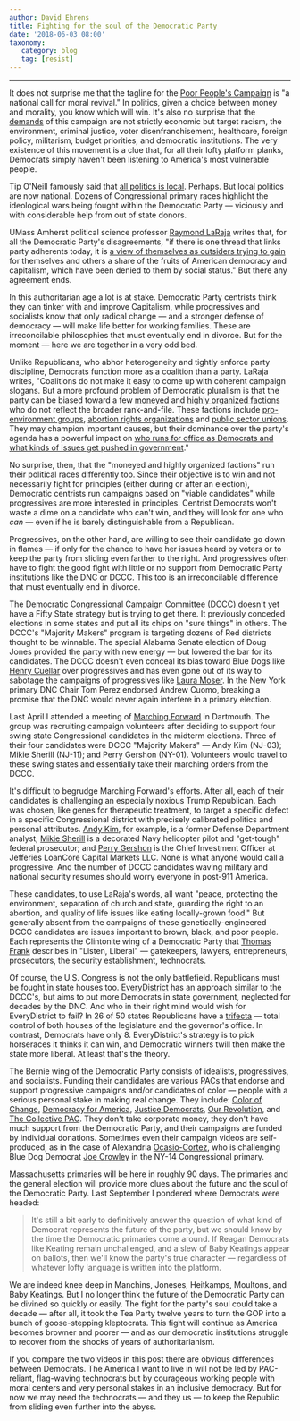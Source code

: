 ```yaml
---
author: David Ehrens
title: Fighting for the soul of the Democratic Party
date: '2018-06-03 08:00'
taxonomy:
   category: blog
   tag: [resist]
---
```

---
It does not surprise me that the tagline for the [Poor People's Campaign](https://www.poorpeoplescampaign.org/) is "a national call for moral revival." In politics, given a choice between money and morality, you know which will win. It's also no surprise that the [demands](https://www.poorpeoplescampaign.org/demands/) of this campaign are not strictly economic but target racism, the environment, criminal justice, voter disenfranchisement, healthcare, foreign policy, militarism, budget priorities, and democratic institutions. The very existence of this movement is a clue that, for all their lofty platform planks, Democrats simply haven't been listening to America's most vulnerable people.

Tip O'Neill famously said that [all politics is local](https://www.washingtonpost.com/powerpost/all-politics-is-local-in-the-era-of-trump-not-anymore/2017/02/25/9a15bc94-fab2-11e6-9845-576c69081518_story.html?noredirect=on&utm_term=.570ee84c5d56). Perhaps. But local politics are now national. Dozens of Congressional primary races highlight the ideological wars being fought within the Democratic Party — viciously and with considerable help from out of state donors.

UMass Amherst political science professor [Raymond LaRaja](https://theconversation.com/democratic-partys-pluralism-is-both-a-strength-and-weakness-92649) writes that, for all the Democratic Party's disagreements, "if there is one thread that links party adherents today, it is [a view of themselves as outsiders trying to gain](http://www.jofreeman.com/polparties/polculture.htm) for themselves and others a share of the fruits of American democracy and capitalism, which have been denied to them by social status." But there any agreement ends.

In this authoritarian age a lot is at stake. Democratic Party centrists think they can tinker with and improve Capitalism, while progressives and socialists know that only radical change — and a stronger defense of democracy — will make life better for working families. These are irreconcilable philosophies that must eventually end in divorce. But for the moment — here we are together in a very odd bed.

Unlike Republicans, who abhor heterogeneity and tightly enforce party discipline, Democrats function more as a coalition than a party. LaRaja writes, "Coalitions do not make it easy to come up with coherent campaign slogans. But a more profound problem of Democratic pluralism is that the party can be biased toward a few [moneyed](https://www.vox.com/policy-and-politics/2016/12/26/14042118/donors-democrats-bernie-sanders) and [highly organized factions](http://faculty.georgetown.edu/hcn4/Downloads/BCKMNZ_Perspectives.pdf) who do not reflect the broader rank-and-file. These factions include [pro-environment groups](https://www.opensecrets.org/industries/indus.php?ind=Q11), [abortion rights organizations](https://www.vox.com/2018/1/22/16919080/abortion-roe-v-wade-democrats) and [public sector unions](https://www.opensecrets.org/industries/indus.php?ind=P04). They may champion important causes, but their dominance over the party's agenda has a powerful impact on [who runs for office as Democrats and what kinds of issues get pushed in government](https://www.press.umich.edu/3745149/no_middle_ground)."

No surprise, then, that the "moneyed and highly organized factions" run their political races differently too. Since their objective is to win and not necessarily fight for principles (either during or after an election), Democratic centrists run campaigns based on "viable candidates" while progressives are more interested in principles. Centrist Democrats won't waste a dime on a candidate who can't win, and they will look for one who *can* — even if he is barely distinguishable from a Republican.

Progressives, on the other hand, are willing to see their candidate go down in flames — if only for the chance to have her issues heard by voters or to keep the party from sliding even farther to the right. And progressives often have to fight the good fight with little or no support from Democratic Party institutions like the DNC or DCCC. This too is an irreconcilable difference that must eventually end in divorce.

The Democratic Congressional Campaign Committee ([DCCC](https://redtoblue.dccc.org/)) doesn't yet have a Fifty State strategy but is trying to get there. It previously conceded elections in some states and put all its chips on "sure things" in others. The DCCC's "Majority Makers" program is targeting dozens of Red districts thought to be winnable. The special Alabama Senate election of Doug Jones provided the party with new energy — but lowered the bar for its candidates. The DCCC doesn't even conceal its bias toward Blue Dogs like [Henry Cuellar](http://www.truth-out.org/news/item/43801-democratic-campaign-committee-endorses-nra-backed-blue-dogs-in-midterm-elections) over progressives and has even gone out of its way to sabotage the campaigns of progressives like [Laura Moser](https://www.texasmonthly.com/politics/laura-moser-dccc/). In the New York primary DNC Chair Tom Perez endorsed Andrew Cuomo, breaking a promise that the DNC would never again interfere in a primary election.

Last April I attended a meeting of [Marching Forward](https://www.marchingforwardmass.com/blog/2018/4/17/sierra-club-event-tonight-adopt-a-candidate-meeting-wednesday-april-18) in Dartmouth. The group was recruiting campaign volunteers after deciding to support four swing state Congressional candidates in the midterm elections. Three of their four candidates were DCCC "Majority Makers" — Andy Kim (NJ-03); Mikie Sherill (NJ-11); and Perry Gershon (NY-01). Volunteers would travel to these swing states and essentially take their marching orders from the DCCC.

It's difficult to begrudge Marching Forward's efforts. After all, each of their candidates is challenging an especially noxious Trump Republican. Each was chosen, like genes for therapeutic treatment, to target a specific defect in a specific Congressional district with precisely calibrated politics and personal attributes. [Andy Kim](https://andykimforcongress.com/), for example, is a former Defense Department analyst; [Mikie Sherill](https://redtoblue.dccc.org/) is a decorated Navy helicopter pilot and "get-tough" federal prosecutor; and [Perry Gershon](https://www.perrygershon.com/) is the Chief Investment Officer at Jefferies LoanCore Capital Markets LLC. None is what anyone would call a progressive. And the number of DCCC candidates waving military and national security resumes should worry everyone in post-911 America.

These candidates, to use LaRaja's words, all want "peace, protecting the environment, separation of church and state, guarding the right to an abortion, and quality of life issues like eating locally-grown food." But generally absent from the campaigns of these genetically-engineered DCCC candidates are issues important to brown, black, and poor people. Each represents the Clintonite wing of a Democratic Party that [Thomas Frank](http://www.listenliberal.com/) describes in "Listen, Liberal" — gatekeepers, lawyers, entrepreneurs, prosecutors, the security establishment, technocrats.

Of course, the U.S. Congress is not the only battlefield. Republicans must be fought in state houses too. [EveryDistrict](https://www.everydistrict.us/about/) has an approach similar to the DCCC's, but aims to put more Democrats in state government, neglected for decades by the DNC. And who in their right mind would wish for EveryDistrict to fail? In 26 of 50 states Republicans have a [trifecta](https://ballotpedia.org/State_government_trifectas) — total control of both houses of the legislature and the governor's office. In contrast, Democrats have only 8. EveryDistrict's strategy is to pick horseraces it thinks it can win, and Democratic winners twill then make the state more liberal. At least that's the theory.

The Bernie wing of the Democratic Party consists of idealists, progressives, and socialists. Funding their candidates are various PACs that endorse and support progressive campaigns and/or candidates of color — people with a serious personal stake in making real change. They include: [Color of Change](https://www.colorofchange.org/), [Democracy for America](http://www.democracyforamerica.com/our_candidates), [Justice Democrats](https://web.archive.org/web/20180815195042/https://now.justicedemocrats.com/candidates), [Our Revolution](https://web.archive.org/web/20191231203619/https://ourrevolution.com/candidates/), and [The Collective PAC](https://collectivepac.org/candidates/). They don't take corporate money, they don't have much support from the Democratic Party, and their campaigns are funded by individual donations. Sometimes even their campaign videos are self-produced, as in the case of Alexandria [Ocasio-Cortez](https://web.archive.org/web/20200523124849/http://ocasio2018.com/), who is challenging Blue Dog Democrat [Joe Crowley](https://www.opensecrets.org/news/2009/11/blue-dogs-and-new-democrats-fi/) in the NY-14 Congressional primary.

Massachusetts primaries will be here in roughly 90 days. The primaries and the general election will provide more clues about the future and the soul of the Democratic Party. Last September I pondered where Democrats were headed:

> It's still a bit early to definitively answer the question of what kind of Democrat represents the future of the party, but we should know by the time the Democratic primaries come around. If Reagan Democrats like Keating remain unchallenged, and a slew of Baby Keatings appear on ballots, then we'll know the party's true character — regardless of whatever lofty language is written into the platform.

We are indeed knee deep in Manchins, Joneses, Heitkamps, Moultons, and Baby Keatings. But I no longer think the future of the Democratic Party can be divined so quickly or easily. The fight for the party's soul could take a decade — after all, it took the Tea Party twelve years to turn the GOP into a bunch of goose-stepping kleptocrats. This fight will continue as America becomes browner and poorer — and as our democratic institutions struggle to recover from the shocks of years of authoritarianism.

If you compare the two videos in this post there are obvious differences between Democrats. The America I want to live in will not be led by PAC-reliant, flag-waving technocrats but by courageous working people with moral centers and very personal stakes in an inclusive democracy. But for now we may need the technocrats — and they us — to keep the Republic from sliding even further into the abyss.
